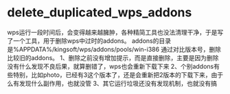 # delete_duplicated_wps_addons
wps运行一段时间后，会变得越来越臃肿，各种精简工具也没法清理干净，于是写了一个工具，用于删除wps中过时的addons。
addons的目录是%APPDATA%/kingsoft/wps/addons/pools/win-i386
通过对比版本号，删除比较旧的addons。
1、删除之前没有增加提示，而是直接删除，主要是因为删除没有什么发现不良后果，就算删错了，wps也会重新下载下来
2、个别addons有些特别，比如photo，已经有3这个版本了，还是会重新把2版本的下载下来，由于么有发现什么副作用，也就没管
3、其它运行垃圾还没有发现机制，也就没有搞
